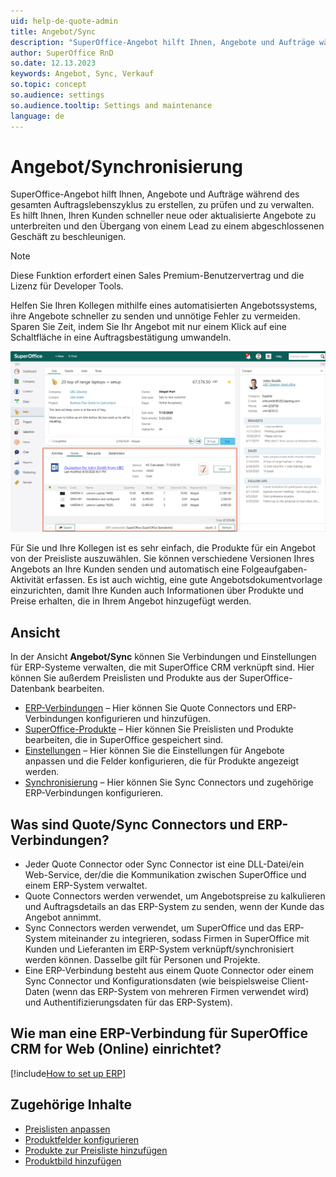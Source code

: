 ```yaml
---
uid: help-de-quote-admin
title: Angebot/Sync
description: "SuperOffice-Angebot hilft Ihnen, Angebote und Aufträge während des gesamten Auftragslebenszyklus zu erstellen, zu prüfen und zu verwalten."
author: SuperOffice RnD
so.date: 12.13.2023
keywords: Angebot, Sync, Verkauf
so.topic: concept
so.audience: settings
so.audience.tooltip: Settings and maintenance
language: de
---
```


# Angebot/Synchronisierung

SuperOffice-Angebot hilft Ihnen, Angebote und Aufträge während des gesamten Auftragslebenszyklus zu erstellen, zu prüfen und zu verwalten. Es hilft Ihnen, Ihren Kunden schneller neue oder aktualisierte Angebote zu unterbreiten und den Übergang von einem Lead zu einem abgeschlossenen Geschäft zu beschleunigen.

> [!NOTE]
> Diese Funktion erfordert einen Sales Premium-Benutzervertrag und die Lizenz für Developer Tools.

Helfen Sie Ihren Kollegen mithilfe eines automatisierten Angebotssystems, ihre Angebote schneller zu senden und unnötige Fehler zu vermeiden. Sparen Sie Zeit, indem Sie Ihr Angebot mit nur einem Klick auf eine Schaltfläche in eine Auftragsbestätigung umwandeln.

![Die Anzeige Angebot in Verkäufe zeigt einen Angebot für John Smith an -screenshot][img1]

Für Sie und Ihre Kollegen ist es sehr einfach, die Produkte für ein Angebot von der Preisliste auszuwählen. Sie können verschiedene Versionen Ihres Angebots an Ihre Kunden senden und automatisch eine Folgeaufgaben-Aktivität erfassen. Es ist auch wichtig, eine gute Angebotsdokumentvorlage einzurichten, damit Ihre Kunden auch Informationen über Produkte und Preise erhalten, die in Ihrem Angebot hinzugefügt werden.

## Ansicht

In der Ansicht **Angebot/Sync** können Sie Verbindungen und Einstellungen für ERP-Systeme verwalten, die mit SuperOffice CRM verknüpft sind. Hier können Sie außerdem Preislisten und Produkte aus der SuperOffice-Datenbank bearbeiten.

* [ERP-Verbindungen][1] – Hier können Sie Quote Connectors und ERP-Verbindungen konfigurieren und hinzufügen.
* [SuperOffice-Produkte][2] – Hier können Sie Preislisten und Produkte bearbeiten, die in SuperOffice gespeichert sind.
* [Einstellungen][3] – Hier können Sie die Einstellungen für Angebote anpassen und die Felder konfigurieren, die für Produkte angezeigt werden.
* [Synchronisierung][4] – Hier können Sie Sync Connectors und zugehörige ERP-Verbindungen konfigurieren.

## Was sind Quote/Sync Connectors und ERP-Verbindungen?

* Jeder Quote Connector oder Sync Connector ist eine DLL-Datei/ein Web-Service, der/die die Kommunikation zwischen SuperOffice und einem ERP-System verwaltet.
* Quote Connectors werden verwendet, um Angebotspreise zu kalkulieren und Auftragsdetails an das ERP-System zu senden, wenn der Kunde das Angebot annimmt.
* Sync Connectors werden verwendet, um SuperOffice und das ERP-System miteinander zu integrieren, sodass Firmen in SuperOffice mit Kunden und Lieferanten im ERP-System verknüpft/synchronisiert werden können. Dasselbe gilt für Personen und Projekte.
* Eine ERP-Verbindung besteht aus einem Quote Connector oder einem Sync Connector und Konfigurationsdaten (wie beispielsweise Client-Daten (wenn das ERP-System von mehreren Firmen verwendet wird) und Authentifizierungsdaten für das ERP-System).

## Wie man eine ERP-Verbindung für SuperOffice CRM for Web (Online) einrichtet?

[!include[How to set up ERP](includes/set-up-erp.md)]

## Zugehörige Inhalte

* [Preislisten anpassen][5]
* [Produktfelder konfigurieren][6]
* [Produkte zur Preisliste hinzufügen][7]
* [Produktbild hinzufügen][8]

<!-- Referenced links -->
[1]: quotesync-tab-erp-connections.md
[2]: product/index.md
[3]: product/configure.md
[4]: sync/index.md
[5]: product/add-price-list.md
[6]: product/configure.md
[7]: product/add-product-to-price-list.md
[8]: product/select-product-image.md

<!-- Referenced images -->
[img1]: ../../../../media/loc/en/quote/quote-management.png
